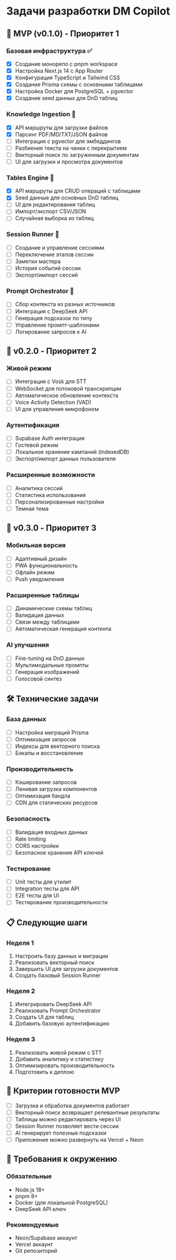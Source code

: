 # Задачи разработки DM Copilot

## 🎯 MVP (v0.1.0) - Приоритет 1

### Базовая инфраструктура ✅
- [x] Создание монорепо с pnpm workspace
- [x] Настройка Next.js 14 с App Router
- [x] Конфигурация TypeScript и Tailwind CSS
- [x] Создание Prisma схемы с основными таблицами
- [x] Настройка Docker для PostgreSQL + pgvector
- [x] Создание seed данных для DnD таблиц

### Knowledge Ingestion 🔄
- [x] API маршруты для загрузки файлов
- [x] Парсинг PDF/MD/TXT/JSON файлов
- [ ] Интеграция с pgvector для эмбеддингов
- [ ] Разбиение текста на чанки с перекрытием
- [ ] Векторный поиск по загруженным документам
- [ ] UI для загрузки и просмотра документов

### Tables Engine 🔄
- [x] API маршруты для CRUD операций с таблицами
- [x] Seed данные для основных DnD таблиц
- [ ] UI для редактирования таблиц
- [ ] Импорт/экспорт CSV/JSON
- [ ] Случайная выборка из таблиц

### Session Runner 🔄
- [ ] Создание и управление сессиями
- [ ] Переключение этапов сессии
- [ ] Заметки мастера
- [ ] История событий сессии
- [ ] Экспорт/импорт сессий

### Prompt Orchestrator 🔄
- [ ] Сбор контекста из разных источников
- [ ] Интеграция с DeepSeek API
- [ ] Генерация подсказок по типу
- [ ] Управление промпт-шаблонами
- [ ] Логирование запросов к AI

## 🚀 v0.2.0 - Приоритет 2

### Живой режим
- [ ] Интеграция с Vosk для STT
- [ ] WebSocket для потоковой транскрипции
- [ ] Автоматическое обновление контекста
- [ ] Voice Activity Detection (VAD)
- [ ] UI для управления микрофоном

### Аутентификация
- [ ] Supabase Auth интеграция
- [ ] Гостевой режим
- [ ] Локальное хранение кампаний (IndexedDB)
- [ ] Экспорт/импорт данных пользователя

### Расширенные возможности
- [ ] Аналитика сессий
- [ ] Статистика использования
- [ ] Персонализированные настройки
- [ ] Темная тема

## 🔮 v0.3.0 - Приоритет 3

### Мобильная версия
- [ ] Адаптивный дизайн
- [ ] PWA функциональность
- [ ] Офлайн режим
- [ ] Push уведомления

### Расширенные таблицы
- [ ] Динамические схемы таблиц
- [ ] Валидация данных
- [ ] Связи между таблицами
- [ ] Автоматическая генерация контента

### AI улучшения
- [ ] Fine-tuning на DnD данных
- [ ] Мультимодальные промпты
- [ ] Генерация изображений
- [ ] Голосовой синтез

## 🛠️ Технические задачи

### База данных
- [ ] Настройка миграций Prisma
- [ ] Оптимизация запросов
- [ ] Индексы для векторного поиска
- [ ] Бэкапы и восстановление

### Производительность
- [ ] Кэширование запросов
- [ ] Ленивая загрузка компонентов
- [ ] Оптимизация бандла
- [ ] CDN для статических ресурсов

### Безопасность
- [ ] Валидация входных данных
- [ ] Rate limiting
- [ ] CORS настройки
- [ ] Безопасное хранение API ключей

### Тестирование
- [ ] Unit тесты для утилит
- [ ] Integration тесты для API
- [ ] E2E тесты для UI
- [ ] Тестирование производительности

## 📋 Следующие шаги

### Неделя 1
1. Настроить базу данных и миграции
2. Реализовать векторный поиск
3. Завершить UI для загрузки документов
4. Создать базовый Session Runner

### Неделя 2
1. Интегрировать DeepSeek API
2. Реализовать Prompt Orchestrator
3. Создать UI для таблиц
4. Добавить базовую аутентификацию

### Неделя 3
1. Реализовать живой режим с STT
2. Добавить аналитику и статистику
3. Оптимизировать производительность
4. Подготовить к деплою

## 🎯 Критерии готовности MVP

- [ ] Загрузка и обработка документов работает
- [ ] Векторный поиск возвращает релевантные результаты
- [ ] Таблицы можно редактировать через UI
- [ ] Session Runner позволяет вести сессии
- [ ] AI генерирует полезные подсказки
- [ ] Приложение можно развернуть на Vercel + Neon

## 🔧 Требования к окружению

### Обязательные
- Node.js 18+
- pnpm 8+
- Docker (для локальной PostgreSQL)
- DeepSeek API ключ

### Рекомендуемые
- Neon/Supabase аккаунт
- Vercel аккаунт
- Git репозиторий
